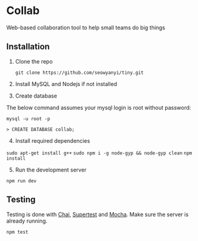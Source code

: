 # Collab
Web-based collaboration tool to help small teams do big things

Installation
-----------------

1. Clone the repo

   `git clone https://github.com/seowyanyi/tiny.git`


2. Install MySQL and Nodejs if not installed

3. Create database

  The below command assumes your mysql login is root without password:

  `mysql -u root -p`
  
  `> CREATE DATABASE collab;`
  

4. Install required dependencies

  `sudo apt-get install g++`
  `sudo npm i -g node-gyp && node-gyp clean`
  `npm install`

5. Run the development server

  `npm run dev`


Testing
-----------------

Testing is done with [Chai](http://chaijs.com/), [Supertest](https://github.com/visionmedia/supertest) and [Mocha](https://mochajs.org/).
Make sure the server is already running.

`npm test`
